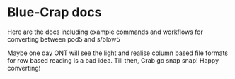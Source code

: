 # Blue-Crap docs

Here are the docs including example commands and workflows for converting between pod5 and s/blow5

Maybe one day ONT will see the light and realise column based file formats for row based reading is a bad idea.
Till then, Crab go snap snap!
Happy converting!